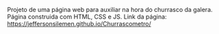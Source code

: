 Projeto de uma página web para auxiliar na hora do churrasco da galera.
Página construida com HTML, CSS e JS.
Link da página: https://jeffersonsilemen.github.io/Churrascometro/
